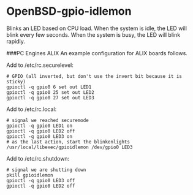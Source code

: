 # OpenBSD-gpio-idlemon
Blinks an LED based on CPU load. When the system is idle, the LED will blink every few seconds. When the system is busy, the LED will blink rapidly.

###PC Engines ALIX
An example configuration for ALIX boards follows.

Add to /etc/rc.securelevel:

	# GPIO (all inverted, but don't use the invert bit because it is sticky)
	gpioctl -q gpio0 6 set out LED1
	gpioctl -q gpio0 25 set out LED2
	gpioctl -q gpio0 27 set out LED3

Add to /etc/rc.local:

	# signal we reached securemode
	gpioctl -q gpio0 LED1 on
	gpioctl -q gpio0 LED2 off
	gpioctl -q gpio0 LED3 on
	# as the last action, start the blinkenlights
	/usr/local/libexec/gpioidlemon /dev/gpio0 LED3

Add to /etc/rc.shutdown:

	# signal we are shutting down
	pkill gpioidlemon
	gpioctl -q gpio0 LED3 off
	gpioctl -q gpio0 LED2 off
